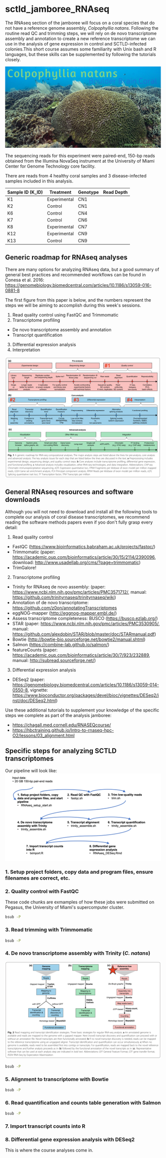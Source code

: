 # sctld_jamboree_RNAseq


The RNAseq section of the jamboree will focus on a coral species that do not have a reference genome assembly, *Colpophyllia natans*. Following the routine read QC and trimming steps, we will rely on de novo transcriptome assembly and annotation to create a new reference transcriptome we can use in the analysis of gene expression in control and SCTLD-infected colonies.This short course assumes some familiarity with Unix bash and R languages, but these skills can be supplemented by following the tutorials closely.

![alt text here](./example_figures/Colpophyllia-natan-cover.jpg)

The sequencing reads for this experiment were paired-end, 150-bp reads obtained from the Illumina NovaSeq instrument at the University of Miami Center for Genome Technology core facility.

There are reads from 4 healthy coral samples and 3 disease-infected samples included in this analysis. 

Sample ID (K_ID) | Treatment    | Genotype  | Read Depth
---------------- | ------------ | --------- | -----------
K1               | Experimental | CN1       | 
K2               | Control      | CN1       |
K6               | Control      | CN4       |
K7               | Control      | CN6       |
K8               | Experimental | CN7       |
K12              | Experimental | CN9       |
K13              | Control      | CN9       |

## Generic roadmap for RNAseq analyses

There are many options for analyzing RNAseq data, but a good summary of general best practices and recommended workflows can be found in Conesa et al. 2016: https://genomebiology.biomedcentral.com/articles/10.1186/s13059-016-0881-8

The first figure from this paper is below, and the numbers represent the steps we will be aiming to accomplish during this week's sessions. 

1. Read quality control using FastQC and Trimmomatic
2. Transcriptome profiling
  + De novo transcriptome assembly and annotation
  + Transcript quantification
3. Differential expression analysis
4. Interpretation

![Fig. 1: Generic roadmap for RNAseq analyses](./example_figures/Conesa2016_Fig1.png)

## General RNAseq resources and software downloads

Although you will not need to download and install all the following tools to complete our analysis of coral disease transcriptomes, we recommend reading the software methods papers even if yoo don't fully grasp every detail:

1. Read quality control
  * FastQC (https://www.bioinformatics.babraham.ac.uk/projects/fastqc/)
  * Trimmomatic (paper: https://academic.oup.com/bioinformatics/article/30/15/2114/2390096, download: http://www.usadellab.org/cms/?page=trimmomatic)
  * TrimGalore! 

2. Transcriptome profiling
  * Trinity for RNAseq de novo assembly: (paper: https://www.ncbi.nlm.nih.gov/pmc/articles/PMC3571712/, manual: https://github.com/trinityrnaseq/trinityrnaseq/wiki)
  * Annotation of de novo transcriptome: https://github.com/z0on/annotatingTranscriptomes
  * eggNOG-mapper (http://eggnog-mapper.embl.de/)
  * Assess transcriptome completeness: BUSCO (https://busco.ezlab.org/)
  * STAR (paper: https://www.ncbi.nlm.nih.gov/pmc/articles/PMC3530905/, manual: https://github.com/alexdobin/STAR/blob/master/doc/STARmanual.pdf)
  * Bowtie (http://bowtie-bio.sourceforge.net/bowtie2/manual.shtml)
  * Salmon (https://combine-lab.github.io/salmon/)
  * featureCounts (paper: https://academic.oup.com/bioinformatics/article/30/7/923/232889, manual: http://subread.sourceforge.net/)

3. Differential expression analysis
  * DESeq2 (paper: https://genomebiology.biomedcentral.com/articles/10.1186/s13059-014-0550-8, vignette: https://www.bioconductor.org/packages/devel/bioc/vignettes/DESeq2/inst/doc/DESeq2.html)

Use these additional tutorials to supplement your knowledge of the specific steps we complete as part of the analysis jamboree:
  * https://chagall.med.cornell.edu/RNASEQcourse/
  * https://hbctraining.github.io/Intro-to-rnaseq-hpc-O2/lessons/03_alignment.html

## Specific steps for analyzing SCTLD transcriptomes

Our pipeline will look like:
![*Colpophyllia natans transcriptome assembly and analysis pipeline*](./example_figures/SCTLD_RNAseq_pipeline.png)

### 1. Setup project folders, copy data and program files, ensure filenames are correct, etc.


### 2. Quality control with FastQC

These code chunks are exmamples of how these jobs were submitted on Pegasus, the University of Miami's supercomputer cluster. 

```bash
bsub -P 
```

### 3. Read trimming with Trimmomatic

```bash
bsub -P 
```

### 4. De novo transcriptome assembly with Trinity (*C. natans*)

![Read mapping and transcript identification strategies. We will be taking option C, de novo transcriptome assembly](./example_figures/Conesa2016_Fig2.png)

```bash
bsub -P 
```

### 5. Alignment to transcriptome with Bowtie 

```bash
bsub -P 
```

### 6. Read quantification and counts table generation with Salmon

```bash
bsub -P 
```

### 7. Import transcript counts into R



### 8. Differential gene expression analysis with DESeq2

This is where the course analyses come in.


